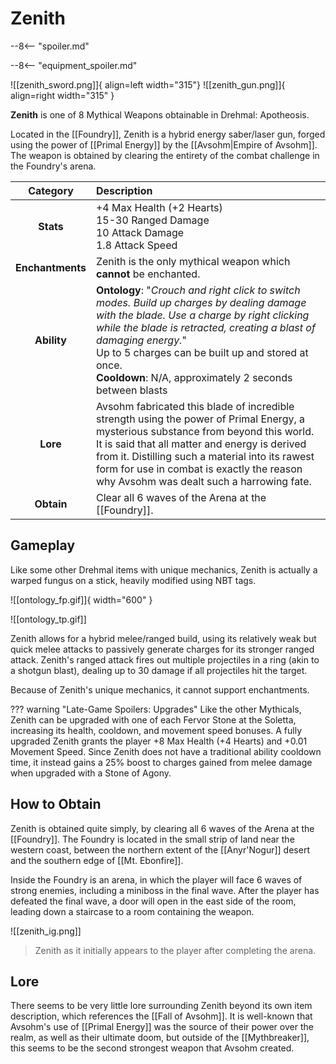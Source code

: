 # Zenith

--8<-- "spoiler.md"

--8<-- "equipment_spoiler.md"

![[zenith_sword.png]]{ align=left width="315"} ![[zenith_gun.png]]{ align=right width="315" }

**Zenith** is one of 8 Mythical Weapons obtainable in Drehmal: Apotheosis.

Located in the [[Foundry]], Zenith is a hybrid energy saber/laser gun, forged using the power of [[Primal Energy]] by the [[Avsohm|Empire of Avsohm]]. The weapon is obtained by clearing the entirety of the combat challenge in the Foundry's arena.

| Category | Description |
|:--------------------------------:|:-----------------------------------------------------------------------------------------------------------------------------------------------------------------------------|
| **Stats**                        | +4 Max Health (+2 Hearts) <br> 15-30 Ranged Damage <br> 10 Attack Damage <br> 1.8 Attack Speed  |
| **Enchantments**                 | Zenith is the only mythical weapon which **cannot** be enchanted. |
| **Ability**                      | **Ontology**: "*Crouch and right click to switch modes. Build up charges by dealing damage with the blade. Use a charge by right clicking while the blade is retracted, creating a blast of damaging energy.*" <br> Up to 5 charges can be built up and stored at once. <br> **Cooldown**: N/A, approximately 2 seconds between blasts      |
| **Lore**                         | Avsohm fabricated this blade of incredible strength using the power of Primal Energy, a mysterious substance from beyond this world. It is said that all matter and energy is derived from it. Distilling such a material into its rawest form for use in combat is exactly the reason why Avsohm was dealt such a harrowing fate. |
| **Obtain**                       | Clear all 6 waves of the Arena at the [[Foundry]].               |

## Gameplay
Like some other Drehmal items with unique mechanics, Zenith is actually a warped fungus on a stick, heavily modified using NBT tags. 

![[ontology_fp.gif]]{ width="600" } 

![[ontology_tp.gif]]

Zenith allows for a hybrid melee/ranged build, using its relatively weak but quick melee attacks to passively generate charges for its stronger ranged attack. Zenith's ranged attack fires out multiple projectiles in a ring (akin to a shotgun blast), dealing up to 30 damage if all projectiles hit the target.

Because of Zenith's unique mechanics, it cannot support enchantments.

??? warning "Late-Game Spoilers: Upgrades"
    Like the other Mythicals, Zenith can be upgraded with one of each Fervor Stone at the Soletta, increasing its health, cooldown, and movement speed bonuses. A fully upgraded Zenith grants the player +8 Max Health (+4 Hearts) and +0.01 Movement Speed. Since Zenith does not have a traditional ability cooldown time, it instead gains a 25% boost to charges gained from melee damage when upgraded with a Stone of Agony.

## How to Obtain
Zenith is obtained quite simply, by clearing all 6 waves of the Arena at the [[Foundry]]. The Foundry is located in the small strip of land near the western coast, between the northern extent of the [[Anyr'Nogur]] desert and the southern edge of [[Mt. Ebonfire]]. 

Inside the Foundry is an arena, in which the player will face 6 waves of strong enemies, including a miniboss in the final wave. After the player has defeated the final wave, a door will open in the east side of the room, leading down a staircase to a room containing the weapon.

![[zenith_ig.png]]
> Zenith as it initially appears to the player after completing the arena.

## Lore
There seems to be very little lore surrounding Zenith beyond its own item description, which references the [[Fall of Avsohm]]. It is well-known that Avsohm's use of [[Primal Energy]] was the source of their power over the realm, as well as their ultimate doom, but outside of the [[Mythbreaker]], this seems to be the second strongest weapon that Avsohm created.